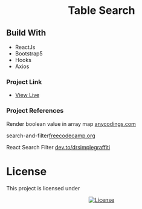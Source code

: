 <h1 align="center">Table Search</h1>

## Build With

- ReactJs
- Bootstrap5
- Hooks
- Axios

### Project Link

- [View Live](https://search-tablef6.netlify.app/)

<!-- ## Project Description -->

<!-- ![screen shot](https://github.com/Niikpatil/table_search/blob/master/public/project_images/c1.png)

![screen shot](https://github.com/Niikpatil/table_search/blob/master/public/project_images/c2.png) -->

### Project References

Render boolean value in array map [anycodings.com](https://www.anycodings.com/2022/01/how-to-render-boolean-value-in-array.html)

search-and-filter[freecodecamp.org](https://www.freecodecamp.org/news/search-and-filter-component-in-reactjs/)

React Search Filter [dev.to/drsimplegraffiti](https://dev.to/drsimplegraffiti/react-search-filter-2ec8)

# License

This project is licensed under

<p align="center">
<a href="https://github.com/Niikpatil/Employee_DBS/blob/master/LICENSE"><img src="https://poser.pugx.org/laravel/framework/license.svg" alt="License"></a>
</p>
